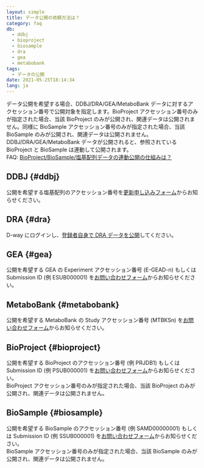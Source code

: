 ```yaml
---
layout: simple
title: データ公開の依頼方法は？
category: faq
db:
  - ddbj
  - bioproject
  - biosample
  - dra
  - gea
  - metabobank
tags: 
  - データの公開
date: 2021-05-25T18:14:34
lang: ja
---
```


データ公開を希望する場合、DDBJ/DRA/GEA/MetaboBank データに対するアクセッション番号で公開対象を指定します。BioProject アクセッション番号のみが指定された場合、当該 BioProject のみが公開され、関連データは公開されません。同様に BioSample アクセッション番号のみが指定された場合、当該 BioSample のみが公開され、関連データは公開されません。    
DDBJ/DRA/GEA/MetaboBank データが公開されると、参照されている BioProject と BioSample は連動して公開されます。  
FAQ: [BioProject/BioSample/塩基配列データの連動公開の仕組みは？](/faq/ja/bp-bs-seq-release.html)

## DDBJ {#ddbj}

公開を希望する塩基配列のアクセッション番号を[更新申し込みフォーム](/ddbj/update-form.html)からお知らせください。

## DRA {#dra}

D-way にログインし、[登録者自身で DRA データを公開](/dra/update.html#change-hold-date)してください。

## GEA {#gea}

公開を希望する GEA の Experiment アクセッション番号 (E-GEAD-n) もしくは Submission ID (例 ESUB000001) を[お問い合わせフォーム](/contact-ddbj.html)からお知らせください。

## MetaboBank {#metabobank}

公開を希望する MetaboBank の Study アクセッション番号 (MTBKSn) を[お問い合わせフォーム](/contact-ddbj.html)からお知らせください。

## BioProject {#bioproject}

公開を希望する BioProject のアクセッション番号 (例 PRJDB1) もしくは Submission ID (例 PSUB000001) を[お問い合わせフォーム](/contact-ddbj.html)からお知らせください。    
BioProject アクセッション番号のみが指定された場合、当該 BioProject のみが公開され、関連データは公開されません。

## BioSample {#biosample}

公開を希望する BioSample のアクセッション番号 (例 SAMD00000001) もしくは Submission ID (例 SSUB000001) を[お問い合わせフォーム](/contact-ddbj.html)からお知らせください。    
BioSample アクセッション番号のみが指定された場合、当該 BioSample のみが公開され、関連データは公開されません。





